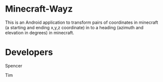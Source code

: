 Minecraft-Wayz
==============

This is an Android application to transform pairs of coordinates in minecraft (a starting and ending x,y,z coordinate) in to a heading (azimuth and elevation in degrees) in minecraft.

Developers
==========
Spencer

Tim
